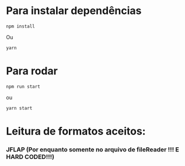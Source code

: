 # Para instalar dependências
```
npm install 
```
Ou
```
yarn 
```

# Para rodar 
```
npm run start
```
ou
```
yarn start
```

# Leitura de formatos aceitos:
### JFLAP (Por enquanto somente no arquivo de fileReader !!! E HARD CODED!!!)